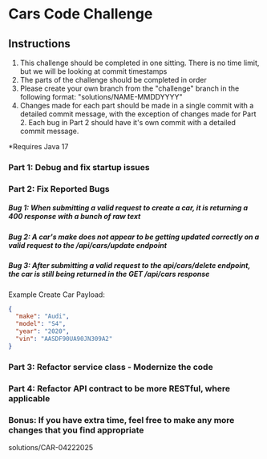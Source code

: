 # Cars Code Challenge

## Instructions

1. This challenge should be completed in one sitting. There is no time limit, but we will be looking at commit timestamps
2. The parts of the challenge should be completed in order
3. Please create your own branch from the "challenge" branch in the following format: "solutions/NAME-MMDDYYYY"
4. Changes made for each part should be made in a single commit with a detailed commit message, with the exception of changes made for Part 2. Each bug in Part 2 should have it's own commit with a detailed commit message.

*Requires Java 17

### Part 1: Debug and fix startup issues

### Part 2: Fix Reported Bugs

##### Bug 1: When submitting a valid request to create a car, it is returning a 400 response with a bunch of raw text
##### Bug 2: A car's make does not appear to be getting updated correctly on a valid request to the /api/cars/update endpoint
##### Bug 3: After submitting a valid request to the api/cars/delete endpoint, the car is still being returned in the GET /api/cars response

Example Create Car Payload: 
```json
{
  "make": "Audi",
  "model": "S4",
  "year": "2020",
  "vin": "AASDF90UA90JN309A2"
}
```

### Part 3: Refactor service class - Modernize the code

### Part 4: Refactor API contract to be more RESTful, where applicable

### Bonus: If you have extra time, feel free to make any more changes that you find appropriate

solutions/CAR-04222025

